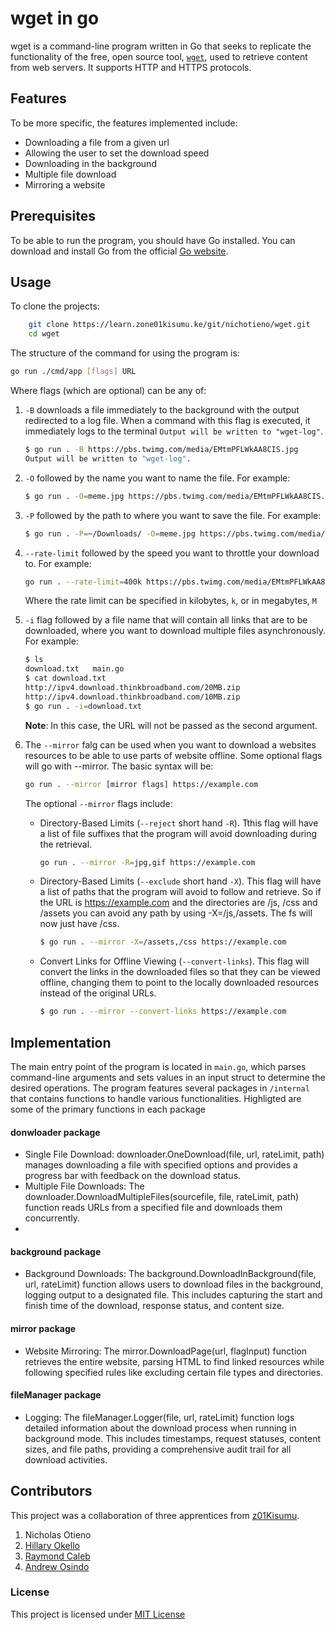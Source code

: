 # wget in go

wget is a command-line program written in Go that seeks to replicate the functionality of the free, open source tool, [`wget`](https://www.gnu.org/software/wget/manual/wget.html), used to retrieve content from web servers. It supports HTTP and HTTPS protocols.

## Features
To be more specific, the features implemented include:
- Downloading a file from a given url
- Allowing the user to set the download speed
- Downloading in the background
- Multiple file download
- Mirroring a website

## Prerequisites

To be able to run the program, you should have Go installed. You can download and install Go from the official [Go website](https://go.dev/dl/).

## Usage

To clone the projects:
```bash
    git clone https://learn.zone01kisumu.ke/git/nichotieno/wget.git
    cd wget
```

The structure of the command for using the program is:
```bash
go run ./cmd/app [flags] URL
```
Where flags (which are optional) can be any of:

 1. `-B` downloads a file immediately to the background with the output redirected to a log file. When a command with this flag is executed, it immediately logs to the terminal `Output will be written to "wget-log"`.
    ```bash
    $ go run . -B https://pbs.twimg.com/media/EMtmPFLWkAA8CIS.jpg
    Output will be written to "wget-log".
    ```

 2. `-O` followed by the name you want to name the file. For example:
  
    ```bash
    $ go run . -O=meme.jpg https://pbs.twimg.com/media/EMtmPFLWkAA8CIS.jpg
    ```
 3. `-P` followed by the path to where you want to save the file. For example:
    ```bash
    $ go run . -P=~/Downloads/ -O=meme.jpg https://pbs.twimg.com/media/EMtmPFLWkAA8CIS.jpg
    ```
 4. `--rate-limit` followed by the speed you want to throttle your download to. For example:
    ```bash
    go run . --rate-limit=400k https://pbs.twimg.com/media/EMtmPFLWkAA8CIS.jpg
    ```
    Where the rate limit can be specified in kilobytes, `k`, or in megabytes, `M`
 5. `-i` flag followed by a file name that will contain all links that are to be downloaded, where you want to download multiple files asynchronously. For example:
     ```bash
    $ ls
    download.txt   main.go
    $ cat download.txt
    http://ipv4.download.thinkbroadband.com/20MB.zip
    http://ipv4.download.thinkbroadband.com/10MB.zip
    $ go run . -i=download.txt
    ```
    **Note**: In this case, the URL will not be passed as the second argument.
 6. The `--mirror` falg can be used when you want to download a websites resources to be able to use parts of website offline. Some optional flags will go with --mirror. The basic syntax will be:
    ```bash
    go run . --mirror [mirror flags] https://example.com
    ```
    The optional `--mirror` flags include:
      - Directory-Based Limits  (`--reject` short hand `-R`). Tthis flag will have a list of file suffixes that the program will avoid downloading during the retrieval.
        ```bash
        go run . --mirror -R=jpg,gif https://example.com
        ```
     - Directory-Based Limits (`--exclude` short hand `-X`). This flag will have a list of paths that the program will avoid to follow and retrieve. So if the URL is https://example.com and the directories are /js, /css and /assets you can avoid any path by using -X=/js,/assets. The fs will now just have /css.
        ```bash
        $ go run . --mirror -X=/assets,/css https://example.com
        ```
    - Convert Links for Offline Viewing (`--convert-links`).  This flag will convert the links in the downloaded files so that they can be viewed offline, changing them to point to the locally downloaded resources instead of the original URLs.
        ```bash
        $ go run . --mirror --convert-links https://example.com
        ```
## Implementation

The main entry point of the program is located in `main.go`, which parses command-line arguments and sets values in an input struct to determine the desired operations. The program features several packages in `/internal` that contains functions to handle various functionalities. Highligted are some of the primary functions in each package

####  donwloader package

 - Single File Download: downloader.OneDownload(file, url, rateLimit, path) manages downloading a file with specified options and provides a progress bar with feedback on the download status.
 - Multiple File Downloads: The downloader.DownloadMultipleFiles(sourcefile, file, rateLimit, path) function reads URLs from a specified file and downloads them concurrently.
 - 
####  background package

 - Background Downloads: The background.DownloadInBackground(file, url, rateLimit) function allows users to download files in the background, logging output to a designated file. This includes capturing the start and finish time of the download, response status, and content size.
####  mirror package
 - Website Mirroring: The mirror.DownloadPage(url, flagInput) function retrieves the entire website, parsing HTML to find linked resources while following specified rules like excluding certain file types and directories.

#### fileManager package
 - Logging: The fileManager.Logger(file, url, rateLimit) function logs detailed information about the download process when running in background mode. This includes timestamps, request statuses, content sizes, and file paths, providing a comprehensive audit trail for all download activities.

## Contributors
This project was a collaboration of  three apprentices from [z01Kisumu](https://www.zone01kisumu.ke/). 
1. Nicholas Otieno
2. [Hillary Okello](https://github.com/HilaryOkello)
3. [Raymond Caleb](https://github.com/Raymond9734)
4. [Andrew Osindo](https://github.com/andyosyndoh) 


### License

This project is licensed under  [MIT License](./LICENSE)


